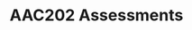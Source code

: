 ---
title: "AAC202 Assessments"
linkTitle: "Assessments"
weight: 5
description: >
  Resources that we'll use in **aac202** throughout the trimester.
---